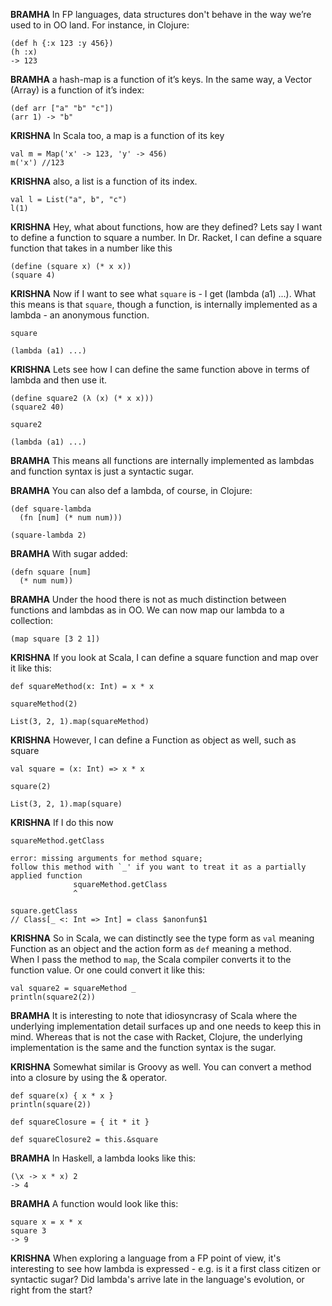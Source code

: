 **BRAMHA** In FP languages, data structures don't behave in the way we’re used to in OO land. For instance, in Clojure:
~~~
(def h {:x 123 :y 456})
(h :x)
-> 123
~~~

**BRAMHA** a hash-map is a function of it’s keys. In the same way, a Vector (Array) is a function of it’s index:
~~~
(def arr ["a" "b" "c"])
(arr 1) -> "b"
~~~

**KRISHNA** In Scala too, a map is a function of its key
~~~
val m = Map('x' -> 123, 'y' -> 456)
m('x') //123
~~~

**KRISHNA** also, a list is a function of its index.
~~~
val l = List("a", b", "c")
l(1)
~~~

**KRISHNA** Hey, what about functions, how are they defined? Lets say I want to define a function to square a number.  In Dr. Racket, I can define a square function that takes in a number like this
~~~
(define (square x) (* x x))
(square 4)
~~~

**KRISHNA**  Now if I want to see what `square` is - I get (lambda (a1) ...).
What this means is that `square`, though a function, is internally implemented
as a lambda - an anonymous function.
~~~
square

(lambda (a1) ...)
~~~

**KRISHNA**  Lets see how I can define the same function above in terms of lambda and
 then use it.
~~~
(define square2 (λ (x) (* x x)))
(square2 40)

square2

(lambda (a1) ...)
~~~

**BRAMHA**  This means all functions are 
internally implemented as lambdas and function syntax is just a syntactic sugar.  

**BRAMHA** You can also def a lambda, of course, in Clojure:
~~~
(def square-lambda 
  (fn [num] (* num num)))

(square-lambda 2)
~~~

**BRAMHA** With sugar added:
~~~
(defn square [num] 
  (* num num))
~~~

**BRAMHA** Under the hood there is not as much distinction between functions and lambdas as in OO. We can now map our lambda to a collection:
~~~
(map square [3 2 1])
~~~

**KRISHNA**  If you look at Scala, I can define a square function and map over it like this:
~~~
def squareMethod(x: Int) = x * x

squareMethod(2)

List(3, 2, 1).map(squareMethod)
~~~

**KRISHNA** However, I can define a Function as object as well, such as square 
~~~
val square = (x: Int) => x * x 

square(2)

List(3, 2, 1).map(square)
~~~

**KRISHNA** If I do this now
~~~
squareMethod.getClass

error: missing arguments for method square;
follow this method with `_' if you want to treat it as a partially applied function
              squareMethod.getClass
              ^

square.getClass
// Class[_ <: Int => Int] = class $anonfun$1
~~~

**KRISHNA** So in Scala, we can distinctly see the type form as `val` meaning 
Function as an object and the action form as `def` meaning a method.  
When I pass the method to `map`, the  Scala compiler converts 
it to the function value.  Or one could convert it like this: 

```
val square2 = squareMethod _
println(square2(2))
```

**BRAMHA** It is interesting to note that idiosyncrasy of Scala where the underlying 
implementation detail surfaces up and one needs to keep this in mind.  Whereas that is 
not the case with Racket, Clojure, the underlying implementation is the same and the 
function syntax is the sugar.

**KRISHNA** Somewhat similar is Groovy as well.  You can convert a method into a
closure by using the & operator.
```
def square(x) { x * x }
println(square(2))

def squareClosure = { it * it }

def squareClosure2 = this.&square
```

**BRAMHA** In Haskell, a lambda looks like this:
~~~
(\x -> x * x) 2
-> 4
~~~

**BRAMHA** A function would look like this:
~~~
square x = x * x
square 3
-> 9
~~~

**KRISHNA** When exploring a language from a FP point of view, it's interesting to see how lambda is expressed - e.g. is it a first class citizen or syntactic sugar?
Did lambda's arrive late in the language's evolution, or right from the start?
